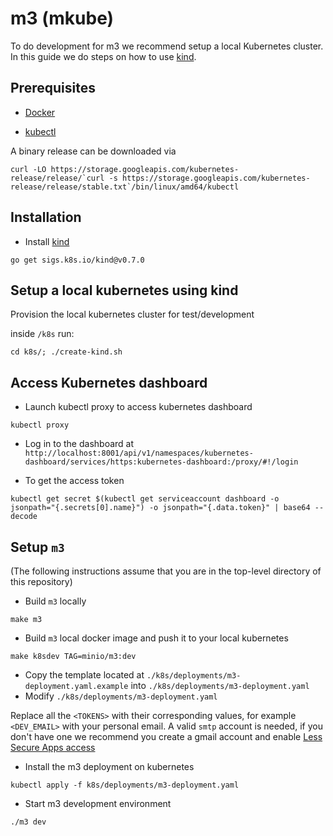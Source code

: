 # m3 (mkube)
To do development for m3 we recommend setup a local Kubernetes cluster. In this guide we do steps on how to use [kind](https://kind.sigs.k8s.io/).

## Prerequisites

- [Docker](https://docs.docker.com/install/)

- [kubectl](https://kubernetes.io/docs/tasks/tools/install-kubectl/)

A binary release can be downloaded via 

```
curl -LO https://storage.googleapis.com/kubernetes-release/release/`curl -s https://storage.googleapis.com/kubernetes-release/release/stable.txt`/bin/linux/amd64/kubectl
```

## Installation

- Install [kind](https://kind.sigs.k8s.io/docs/user/quick-start/)

```
go get sigs.k8s.io/kind@v0.7.0
```

## Setup a local kubernetes using kind
Provision the local kubernetes cluster for test/development

inside `/k8s` run:

```
cd k8s/; ./create-kind.sh
```

## Access Kubernetes dashboard

- Launch kubectl proxy to access kubernetes dashboard

```
kubectl proxy
```

- Log in to the dashboard at `http://localhost:8001/api/v1/namespaces/kubernetes-dashboard/services/https:kubernetes-dashboard:/proxy/#!/login`


- To get the access token

```
kubectl get secret $(kubectl get serviceaccount dashboard -o jsonpath="{.secrets[0].name}") -o jsonpath="{.data.token}" | base64 --decode
```

## Setup `m3`
(The following instructions assume that you are in the top-level directory of this repository)

- Build `m3` locally

```
make m3
```

- Build `m3` local docker image and push it to your local kubernetes

```
make k8sdev TAG=minio/m3:dev
```
- Copy the template located at `./k8s/deployments/m3-deployment.yaml.example` into `./k8s/deployments/m3-deployment.yaml`
- Modify `./k8s/deployments/m3-deployment.yaml`

Replace all the `<TOKENS>` with their corresponding values, for example `<DEV_EMAIL>` with your personal email.
A valid `smtp` account is needed, if you don't have one we recommend you create a gmail account and enable [Less Secure Apps access](https://support.google.com/accounts/answer/6010255?hl=en)

- Install the m3 deployment on kubernetes
```
kubectl apply -f k8s/deployments/m3-deployment.yaml
``` 

- Start m3 development environment

```
./m3 dev
```
